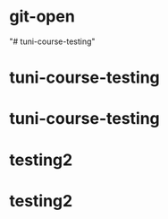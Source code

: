 # git-open
"# tuni-course-testing" 
# tuni-course-testing
# tuni-course-testing
# testing2
# testing2
